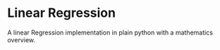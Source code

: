 # Linear Regression

A linear Regression implementation in plain python with a mathematics overview. 